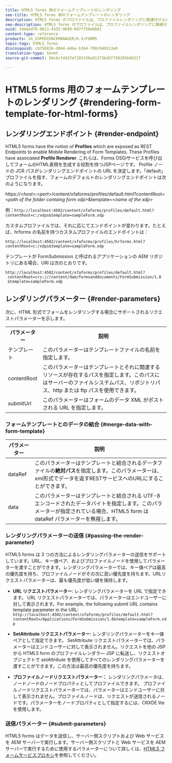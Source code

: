 ```yaml
---
title: HTML5 forms 用のフォームテンプレートのレンダリング
seo-title: HTML5 forms 用のフォームテンプレートのレンダリング
description: HTML5 forms のプロファイルは、プロファイルレンダリングに関連付けられています。プロファイルレンダラーは Forms OSGi サービスを呼び出すことでフォームの HTML 表現を生成する役割を持つ JSP ページです。
seo-description: HTML5 forms のプロファイルは、プロファイルレンダリングに関連付けられています。プロファイルレンダラーは Forms OSGi サービスを呼び出すことでフォームの HTML 表現を生成する役割を持つ JSP ページです。
uuid: 34daed78-0611-4355-9698-0d7f758e6b61
content-type: reference
products: SG_EXPERIENCEMANAGER/6.5/FORMS
topic-tags: hTML5_forms
discoiquuid: cb75b826-d044-44be-b364-790c046513e0
translation-type: tm+mt
source-git-commit: 56c6cfd437ef185336e81373bd5f758205b96317

---
```



# HTML5 forms 用のフォームテンプレートのレンダリング {#rendering-form-template-for-html-forms}

## レンダリングエンドポイント {#render-endpoint}

HTML5 forms have the notion of **Profiles** which are exposed as REST Endpoints to enable Mobile Rendering of Form Templates. These Profiles have associated **Profile Renderer**. これらは、Forms OSGiサービスを呼び出してフォームのHTML表現を生成する役割を持つJSPページです。 Profile ノードの JCR パスがレンダリングエンドポイントの URL を決定します。「default」プロファイルを指す、フォームのデフォルトのレンダリングエンドポイントは次のようになります。

https://&lt;*host*>:&lt;*port*>/content/xfaforms/profiles/default.html?contentRoot=&lt;*path of the folder containg form xdp*>&amp;template=&lt;*name of the xdp*>

例：`http://localhost:4502/content/xfaforms/profiles/default.html?contentRoot=c:/xdps&template=sampleForm.xdp`

カスタムプロファイルでは、それに応じてエンドポイントが変わります。たとえば、hrforms の名前を持つカスタムプロファイルのエンドポイントは：

`http://localhost:4502/content/xfaforms/profiles/hrforms.html?contentRoot=c:/xdps&template=sampleForm.xdp`

テンプレートが FormSubmission と呼ばれるアプリケーションの AEM リポジトリにある場合、URI は次のとおりです。

```
http://localhost:4502/content/xfaforms/profiles/default.html?
 contentRoot=crx:///content/dam/formsanddocuments/FormSubmission/1.0
 &template=sampleForm.xdp
```

## レンダリングパラメーター {#render-parameters}

次に、HTML 形式でフォームをレンダリングする場合にサポートされるリクエストパラメーターを示します。

<table>
 <tbody>
  <tr>
   <th><strong>パラメーター </strong></th>
   <th><strong>説明</strong></th>
  </tr>
  <tr>
   <td>テンプレート<br /> </td>
   <td>このパラメーターはテンプレートファイルの名前を指定します。<br /> </td>
  </tr>
  <tr>
   <td>contentRoot<br /> </td>
   <td>このパラメーターはテンプレートとそれに関連するリソースが存在するパスを指定します。このパスにはサーバーのファイルシステムパス、リポジトリパス、http または ftp パスを使用できます。<br /> </td>
  </tr>
  <tr>
   <td>submitUrl<br /> </td>
   <td>このパラメーターはフォームのデータ XML がポストされる URL を指定します。<br /> </td>
  </tr>
 </tbody>
</table>

### フォームテンプレートとのデータの結合 {#merge-data-with-form-template}

| パラメーター | 説明 |
|---|---|
| dataRef | このパラメーターはテンプレートと結合されるデータファイルの&#x200B;**絶対パス**&#x200B;を指定します。このパラメーターは、xml形式でデータを返すRESTサービスへのURLにすることができます。 |
| data | このパラメーターはテンプレートと結合される UTF-8 エンコードされたデータバイトを指定します。このパラメーターが指定されている場合、HTML5 form は dataRef パラメーターを無視します。 |

### レンダリングパラメーターの送信 {#passing-the-render-parameter}

HTML5 forms は 3 つの方法によるレンダリングパラメーターの送信をサポートしています。URL、キー値ペア、およびプロファイルノードを使用してパラメーターを渡すことができます。レンダリングパラメーターでは、キー値ペアは最高の優先度を持ち、プロファイルノードがその次に高い優先度を持ちます。URLリクエストパラメーターは、最も優先度が低い値を保持します。

* **URL リクエストパラメーター**: レンダリングパラメーターを URL で指定できます。 URL リクエストパラメーターでは、パラメーターはエンドユーザーに対して表示されます。For example, the following submit URL contains template parameter in the URL: `http://localhost:4502/content/xfaforms/profiles/default.html?contentRoot=/Applications/FormSubmission/1.0&template=sampleForm.xdp`

* **SetAttribute リクエストパラメーター**: レンダリングパラメーターをキー値ペアとして指定できます。 SetAttribute リクエストパラメーターでは、パラメーターはエンドユーザーに対して表示されません。リクエストを他の JSP から HTML5 form のプロファイルレンダラ― JSP に転送し、リクエストオブジェクトで *setAttribute* を使用してすべてのレンダリングパラメーターを渡すことができます。この方法は最高の優先度を持ちます。

* **プロファイルノードリクエストパラメーター：** レンダリングパラメータは、ノードノードのノードプロパティとしてプロファイルできます。 プロファイルノードリクエストパラメーターでは、パラメーターはエンドユーザーに対して表示されません。プロファイルノードは、リクエストが送信されるノードです。パラメーターをノードプロパティとして指定するには、CRXDE lite を使用します。

### 送信パラメーター {#submit-parameters}

HTML5 forms はデータを送信し、サーバー側スクリプトおよび Web サービスを AEM サーバーで実行します。サーバー側スクリプトと Web サービスを AEM サーバーで実行するために使用するパラメーターについて詳しくは、[HTML5 フォームサービスプロキシ](/help/forms/using/service-proxy.md)を参照してください。
